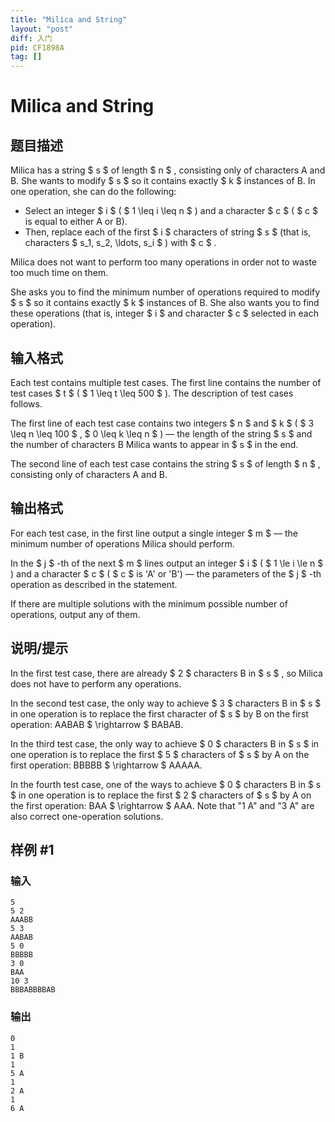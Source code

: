 ```yaml
---
title: "Milica and String"
layout: "post"
diff: 入门
pid: CF1898A
tag: []
---
```


# Milica and String

## 题目描述

Milica has a string $ s $ of length $ n $ , consisting only of characters A and B. She wants to modify $ s $ so it contains exactly $ k $ instances of B. In one operation, she can do the following:

- Select an integer $ i $ ( $ 1 \leq i \leq n $ ) and a character $ c $ ( $ c $ is equal to either A or B).
- Then, replace each of the first $ i $ characters of string $ s $ (that is, characters $ s_1, s_2, \ldots, s_i $ ) with $ c $ .

Milica does not want to perform too many operations in order not to waste too much time on them.

She asks you to find the minimum number of operations required to modify $ s $ so it contains exactly $ k $ instances of B. She also wants you to find these operations (that is, integer $ i $ and character $ c $ selected in each operation).

## 输入格式

Each test contains multiple test cases. The first line contains the number of test cases $ t $ ( $ 1 \leq t \leq 500 $ ). The description of test cases follows.

The first line of each test case contains two integers $ n $ and $ k $ ( $ 3 \leq n \leq 100 $ , $ 0 \leq k \leq n $ ) — the length of the string $ s $ and the number of characters B Milica wants to appear in $ s $ in the end.

The second line of each test case contains the string $ s $ of length $ n $ , consisting only of characters A and B.

## 输出格式

For each test case, in the first line output a single integer $ m $ — the minimum number of operations Milica should perform.

In the $ j $ -th of the next $ m $ lines output an integer $ i $ ( $ 1 \le i \le n $ ) and a character $ c $ ( $ c $ is 'A' or 'B') — the parameters of the $ j $ -th operation as described in the statement.

If there are multiple solutions with the minimum possible number of operations, output any of them.

## 说明/提示

In the first test case, there are already $ 2 $ characters B in $ s $ , so Milica does not have to perform any operations.

In the second test case, the only way to achieve $ 3 $ characters B in $ s $ in one operation is to replace the first character of $ s $ by B on the first operation: AABAB $ \rightarrow $ BABAB.

In the third test case, the only way to achieve $ 0 $ characters B in $ s $ in one operation is to replace the first $ 5 $ characters of $ s $ by A on the first operation: BBBBB $ \rightarrow $ AAAAA.

In the fourth test case, one of the ways to achieve $ 0 $ characters B in $ s $ in one operation is to replace the first $ 2 $ characters of $ s $ by A on the first operation: BAA $ \rightarrow $ AAA. Note that "1 A" and "3 A" are also correct one-operation solutions.

## 样例 #1

### 输入

```
5
5 2
AAABB
5 3
AABAB
5 0
BBBBB
3 0
BAA
10 3
BBBABBBBAB
```

### 输出

```
0
1
1 B
1
5 A
1
2 A
1
6 A
```

